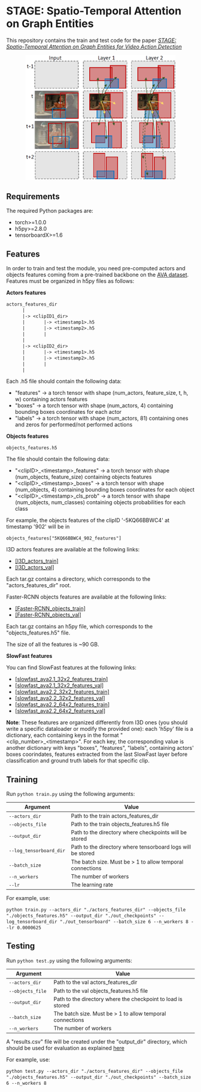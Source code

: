 # STAGE: Spatio-Temporal Attention on Graph Entities
This repository contains the train and test code for the paper _[STAGE: Spatio-Temporal Attention on Graph Entities for Video Action Detection](https://arxiv.org/abs/1912.04316)_

<p align="center">
<img src="images/graph2.PNG" alt="STAGE" width=400 />
</p>

## Requirements
The required Python packages are:
* torch>=1.0.0
* h5py>=2.8.0
* tensorboardX>=1.6

## Features
In order to train and test the module, you need pre-computed actors and objects features coming from a pre-trained backbone on the [AVA dataset](https://research.google.com/ava/). Features must be organized in h5py files as follows:

**Actors features**
  
    actors_features_dir
          |
          |-> <clipID1_dir>
          |       |-> <timestamp1>.h5
          |       |-> <timestamp2>.h5
          |       |
          |
          |-> <clipID2_dir>
          |       |-> <timestamp1>.h5
          |       |-> <timestamp2>.h5
          |       |
          |
       
Each <timestamp>.h5 file should contain the following data:
  * "features" -> a torch tensor with shape (num_actors, feature_size, t, h, w) containing actors features
  * "boxes" -> a torch tensor with shape (num_actors, 4) containing bounding boxes coordinates for each actor
  * "labels" -> a torch tensor with shape (num_actors, 81) containing ones and zeros for performed/not performed actions
  
**Objects features**

    objects_features.h5
    
The file should contain the following data:
  * "\<clipID\>_\<timestamp\>_features" -> a torch tensor with shape (num_objects, feature_size) containing objects features
  * "\<clipID\>_\<timestamp\>_boxes" -> a torch tensor with shape (num_objects, 4) containing bounding boxes coordinates for each object
  * "\<clipID\>_\<timestamp\>_cls_prob" -> a torch tensor with shape (num_objects, num_classes) containing objects probabilities for each class
  
For example, the objects features of the clipID '-5KQ66BBWC4' at timestamp '902' will be in 
     
    objects_features["5KQ66BBWC4_902_features"]
    
I3D actors features are available at the following links:
  * [[I3D_actors_train]](https://drive.google.com/open?id=1RlciPLrEQcY0uYecS_cEWydrpvWg9DZv)
  * [[I3D_actors_val]](https://drive.google.com/open?id=1HCjezdcr2BkVUIEJgzBKPYSYLA0a9vxw)

Each tar.gz contains a directory, which corresponds to the "actors_features_dir" root. 

Faster-RCNN objects features are available at the following links:
  * [[Faster-RCNN_objects_train]](https://drive.google.com/open?id=1xAgew9RaJeqq-dWPQgXdkpPT79uwv1nO)
  * [[Faster-RCNN_objects_val]](https://drive.google.com/open?id=17_9NkM0kB_j0YEersD6y5WRPcKL6fiLp)

Each tar.gz contains an h5py file, which corresponds to the "objects_features.h5" file. 

The size of all the features is ~90 GB.

**SlowFast features**

You can find SlowFast features at the following links:
  * [[slowfast_ava2.1_32x2_features_train]](https://drive.google.com/file/d/1rk6KADPuQ5BSoXrx44muHr9FpuNmMWZb/view?usp=sharing)
  * [[slowfast_ava2.1_32x2_features_val]](https://drive.google.com/file/d/1SjmE8HFbytzEcDqlXkLZ0EAu1k0wsERh/view?usp=sharing)
  * [[slowfast_ava2.2_32x2_features_train]](https://drive.google.com/file/d/1li3fycgYadimoFqK1HhtcnGdtl8RHOc7/view?usp=sharing)
  * [[slowfast_ava2.2_32x2_features_val]](https://drive.google.com/file/d/1Gsp1ffSMwDU9EwreimOMtyWStQsYhobj/view?usp=sharing)
  * [[slowfast_ava2.2_64x2_features_train]](https://drive.google.com/file/d/194CfQtA72vzCmYTIWF7dHnhV7nPfboxz/view?usp=sharing)
  * [[slowfast_ava2.2_64x2_features_val]](https://drive.google.com/file/d/1NrynMHbB1SJJHRjEflrzw_ECTYA0nDPJ/view?usp=sharing)
  
**Note**: These features are organized differently from I3D ones (you should write a specific dataloader or modify the provided one):
each 'h5py' file is a dictionary, each containing keys in the format "\<clip_number\>_\<timestamp\>". For each key, the corresponding value is another dictionary with keys "boxes", "features", "labels", containing actors' boxes coorindates, features extracted from the last SlowFast layer before classification and ground truth labels for that specific clip.


## Training

Run `python train.py` using the following arguments:

| Argument | Value |
|------|------|
| `--actors_dir` | Path to the train actors_features_dir |
| `--objects_file ` | Path to the train objects_features.h5 file |
| `--output_dir ` | Path to the directory where checkpoints will be stored |
| `--log_tensorboard_dir ` | Path to the directory where tensorboard logs will be stored |
| `--batch_size ` | The batch size. Must be > 1 to allow temporal connections |
| `--n_workers ` | The number of workers |
| `--lr ` | The learning rate |

For example, use:
```
python train.py --actors_dir "./actors_features_dir" --objects_file "./objects_features.h5" --output_dir "./out_checkpoints" --log_tensorboard_dir "./out_tensorboard" --batch_size 6 --n_workers 8 --lr 0.0000625 
```

## Testing

Run `python test.py` using the following arguments:

| Argument | Value |
|------|------|
| `--actors_dir` | Path to the val actors_features_dir |
| `--objects_file ` | Path to the val objects_features.h5 file |
| `--output_dir ` | Path to the directory where the checkpoint to load is stored |
| `--batch_size ` | The batch size. Must be > 1 to allow temporal connections |
| `--n_workers ` | The number of workers |

A "results.csv" file will be created under the "output_dir" directory, which should be used for evaluation as explained [here](https://research.google.com/ava/download.html)

For example, use:
```
python test.py --actors_dir "./actors_features_dir" --objects_file "./objects_features.h5" --output_dir "./out_checkpoints" --batch_size 6 --n_workers 8
```

